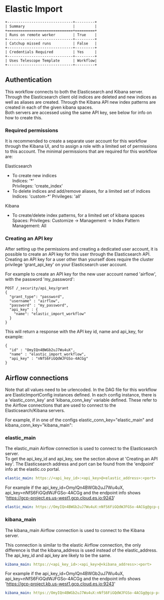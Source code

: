 # Elastic Import

```eval_rst
+------------------------------+---------+
| Summary                      |         |
+==============================+=========+
| Runs on remote worker        | True    |
+------------------------------+---------+
| Catchup missed runs          | False   |
+------------------------------+---------+
| Credentials Required         | Yes     |
+------------------------------+---------+
| Uses Telescope Template      | Workflow|
+------------------------------+---------+
```

## Authentication
This workflow connects to both the Elasticsearch and Kibana server.  
Through the Elasticsearch client old indices are deleted and new indices as well as aliases are created. 
Through the Kibana API new index patterns are created in each of the given kibana spaces.  
Both servers are accessed using the same API key, see below for info on how to create this.

### Required permissions
It is recommended to create a separate user account for this workflow through the Kibana UI, and to assign a role
 with a limited set of permissions to this account.
The minimal permissions that are required for this workflow are:

Elasticsearch  
- To create new indices  
  Indices: '*'  
  Privileges: 'create_index'
- To delete indices and add/remove aliases, for a limited set of indices  
  Indices: 'custom-*'
  Privileges: 'all'
  
Kibana  
- To create/delete index patterns, for a limited set of kibana spaces
  Spaces: <required spaces>
  Privileges: Customize -> Management -> Index Pattern Management: All

### Creating an API key
After setting up the permissions and creating a dedicated user account, it is possible to create an API key for this
 user through the Elasticsearch API. 
Creating an API key for a user other than yourself does require the cluster privilege 'grant_api_key' on your
 Elasticsearch user account.
 
For example to create an API key for the new user account named 'airflow', with the password 'my_password':
```
POST /_security/api_key/grant
{
  "grant_type": "password",
  "username" : "airflow",
  "password" : "my_password",
  "api_key" : {
    "name": "elastic_import_workflow"
  }
}
```

This will return a response with the API key id, name and api_key, for example:
```
{
  "id" : "OmyIQn4BWGb2uJ7Wu4uX",
  "name" : "elastic_import_workflow",
  "api_key" : "nNfS6FiGQdWJFGSo-4ACGg"
}
```

## Airflow connections
Note that all values need to be urlencoded. 
In the DAG file for this workflow are ElasticImportConfig instances defined.
In each config instance, there is a 'elastic_conn_key' and 'kibana_conn_key' variable defined.
These refer to the Airflow connections that are used to connect to the Elasticsearch/Kibana servers.

For example, if in one of the configs elastic_conn_key="elastic_main" and kibana_conn_key="kibana_main":

### elastic_main
The elastic_main Airflow connection is used to connect to the Elasticsearch server.  
To get the api_key_id and api_key, see the section above at 'Creating an API key'.
The Elasticsearch address and port can be found from the 'endpoint' info at the elastic.co portal. 

```yaml
elastic_main: https://<api_key_id>:<api_key>@<elastic_address>:<port>
```

For example if the api_key_id=OmyIQn4BWGb2uJ7Wu4uX, api_key=nNfS6FiGQdWJFGSo-4ACGg and the endpoint info shows 
 'https://gcp-project.es.us-west1.gcp.cloud.es.io:9243'

```yaml
elastic_main: https://OmyIQn4BWGb2uJ7Wu4uX:nNfS6FiGQdWJFGSo-4ACGg@gcp-project.es.us-west1.gcp.cloud.es.io:9243
```
 
### kibana_main
The kibana_main Airflow connection is used to connect to the Kibana server.

This connection is similar to the elastic Airflow connection, the only difference is that the kibana_address is used
 instead of the elastic_address. 
The api_key_id and api_key are likely to be the same.

```yaml
kibana_main: https://<api_key_id>:<api_key>@<kibana_address>:<port>
```

For example if the api_key_id=OmyIQn4BWGb2uJ7Wu4uX, api_key=nNfS6FiGQdWJFGSo-4ACGg and the endpoint info shows 
 'https://gcp-project.kb.us-west1.gcp.cloud.es.io:9243'

```yaml
kibana_main: https://OmyIQn4BWGb2uJ7Wu4uX:nNfS6FiGQdWJFGSo-4ACGg@gcp-project.kb.us-west1.gcp.cloud.es.io:9243
```
